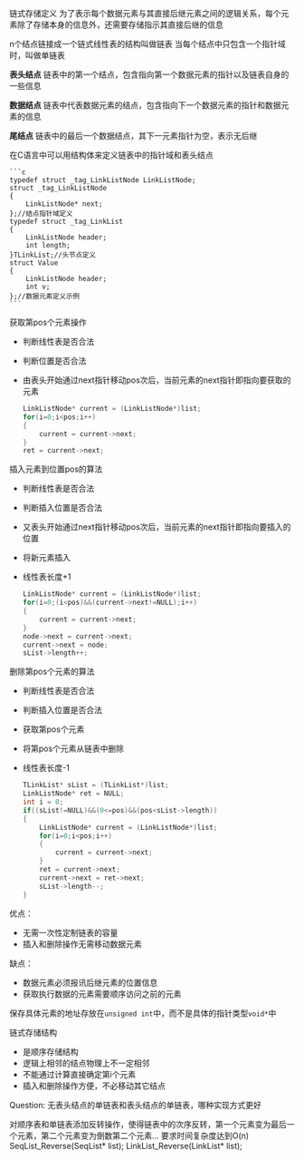 ﻿链式存储定义
为了表示每个数据元素与其直接后继元素之间的逻辑关系，每个元素除了存储本身的信息外，还需要存储指示其直接后继的信息

n个结点链接成一个链式线性表的结构叫做链表
当每个结点中只包含一个指针域时，叫做单链表

**表头结点**
链表中的第一个结点，包含指向第一个数据元素的指针以及链表自身的一些信息

**数据结点**
链表中代表数据元素的结点，包含指向下一个数据元素的指针和数据元素的信息

**尾结点**
链表中的最后一个数据结点，其下一元素指针为空，表示无后继

在C语言中可以用结构体来定义链表中的指针域和表头结点
    
    

    ```c
    typedef struct _tag_LinkListNode LinkListNode;
    struct _tag_LinkListNode
    {
        LinkListNode* next;
    };//结点指针域定义
    typedef struct _tag_LinkList
    {
        LinkListNode header;
        int length;
    }TLinkList;//头节点定义
    struct Value
    {
        LinkListNode header;
        int v;
    };//数据元素定义示例
    ```
    
    
获取第pos个元素操作

 - 判断线性表是否合法
 - 判断位置是否合法
 - 由表头开始通过next指针移动pos次后，当前元素的next指针即指向要获取的元素
 

    ```c
    LinkListNode* current = (LinkListNode*)list;
    for(i=0;i<pos;i++)
    {
        current = current->next;
    }
    ret = current->next;
    ```
    

插入元素到位置pos的算法
+ 判断线性表是否合法
+ 判断插入位置是否合法
+ 又表头开始通过next指针移动pos次后，当前元素的next指针即指向要插入的位置
+ 将新元素插入
+ 线性表长度+1


    ```c
    LinkListNode* current = (LinkListNode*)list;
    for(i=0;(i<pos)&&(current->next!=NULL);i++)
    {
        current = current->next;
    }
    node->next = current->next;
    current->next = node;
    sList->length++;
    ```
    
    
删除第pos个元素的算法
+ 判断线性表是否合法
+ 判断插入位置是否合法
+ 获取第pos个元素
+ 将第pos个元素从链表中删除
+ 线性表长度-1


    ```c
    TLinkList* sList = (TLinkList*)list;
    LinkListNode* ret = NULL;
    int i = 0;
    if((sList!=NULL)&&(0<=pos)&&(pos<sList->length))
    {
        LinkListNode* current = (LinkListNode*)list;
        for(i=0;i<pos;i++)
        {
            current = current->next;
        }
        ret = current->next;
        current->next = ret->next;
        sList->length--;
    }
    ```
    
    
优点：
+ 无需一次性定制链表的容量
+ 插入和删除操作无需移动数据元素

缺点：
+ 数据元素必须报讯后继元素的位置信息
+ 获取执行数据的元素需要顺序访问之前的元素

保存具体元素的地址存放在```unsigned int```中，而不是具体的指针类型```void*```中

链式存储结构
+ 是顺序存储结构
+ 逻辑上相邻的结点物理上不一定相邻
+ 不能通过计算直接确定第i个元素
+ 插入和删除操作方便，不必移动其它结点

Question:
无表头结点的单链表和表头结点的单链表，哪种实现方式更好

对顺序表和单链表添加反转操作，使得链表中的次序反转，第一个元素变为最后一个元素，第二个元素变为倒数第二个元素...
要求时间复杂度达到O(n)
SeqList_Reverse(SeqList* list);
LinkList_Reverse(LinkList* list);
    




